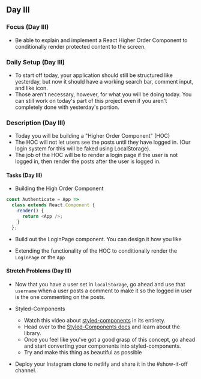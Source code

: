## Day III

### Focus (Day III)

- Be able to explain and implement a React Higher Order Component to conditionally render protected content to the screen.

### Daily Setup (Day III)

- To start off today, your application should still be structured like yesterday, but now it should have a working search bar, comment input, and like icon.
- Those aren't necessary, however, for what you will be doing today. You can still work on today's part of this project even if you aren't completely done with yesterday's portion.

### Description (Day III)

- Today you will be building a "Higher Order Component" (HOC)
- The HOC will not let users see the posts until they have logged in. (Our login system for this will be faked using LocalStorage).
- The job of the HOC will be to render a login page if the user is not logged in, then render the posts after the user is logged in.

#### Tasks (Day III)

<!-- - Create a `<PostsPage />` component in your `components/PostsContainer` directory. -->

  <!-- - You'll have to move a lot of what is rendered in `app.js` to this new component -->
  <!-- - In app.js, render the `PostsPage` component. -->
  <!-- - Make sure the app working as it was before since it has been re-factored now. -->
  <!-- - This is to ensure that we clean up our App component a little bit before we re-factor it to be wrapped up in an HOC -->

- Building the High Order Component

  <!-- - Create a directory called `Authentication` -->
  <!-- - Inside that directory create a component called `<Authenticate />`. This is where all of the magic sis going to happen. -->
  <!-- - This component should be able to take in a component as an argument, and it will return a `class` component. -->
  <!-- - Inside of `<Authenticate />'s` render method, you'll want to return the Component that gets passed into it. -->
  <!-- - Be sure to export out this component. -->
  <!-- - Head over to App.js and `import` in our new `Authenticate` Higher Order Component and pass in `App`. -->
  <!-- - If this worked right then everything should render as it used to. -->
  <!-- - Authenticate will look a lot like this when you're done setting it up. -->

```js
const Authenticate = App =>
  class extends React.Component {
    render() {
      return <App />;
    }
  };
```

- Build out the LoginPage component. You can design it how you like

  <!-- - In your `components` directory, create a directory called `Login` and add a new file called `Login.js`. -->
  <!-- - There should be a `username` input, a `password` input, and a `Login` button. -->
  <!-- - The component should invoke the `login` function in `app.js` when a user logs in. -->
  <!-- - This login function should set a `username` on `localStorage`. You'll need to check local storage to see if a user is logged in. -->
  <!-- - Be sure to force the page to reload when a user logs in so that our component un-mounts and mounts again. -->

- Extending the functionality of the HOC to conditionally render the `LoginPage` or the `App`

  <!-- - Inside of `Authenticate` we need to add a constructor to hold our state data. -->
  <!-- - On state we need a user `loggedIn` boolean flag. -->
  <!-- - On `componentDidMount` we need to check `localStorage` to see if a user is logged in. -->
  <!-- - Inside of the render function we will check `if a user is logged in` -->
  <!-- - If a user is logged in we will return the `<App />`, else we will return the `<LoginPage>` -->

#### Stretch Problems (Day III)

- Now that you have a user set in `localStorage`, go ahead and use that `username` when a user posts a comment to make it so the logged in user is the one commenting on the posts.
- Styled-Components

  - Watch this video about [styled-components](https://youtu.be/bIK2NwoK9xk) in its entirety.
  - Head over to the [Styled-Components docs](https://www.styled-components.com/) and learn about the library.
  - Once you feel like you've got a good grasp of this concept, go ahead and start converting your components into styled-components.
  - Try and make this thing as beautiful as possible

- Deploy your Instagram clone to netlify and share it in the #show-it-off channel.

